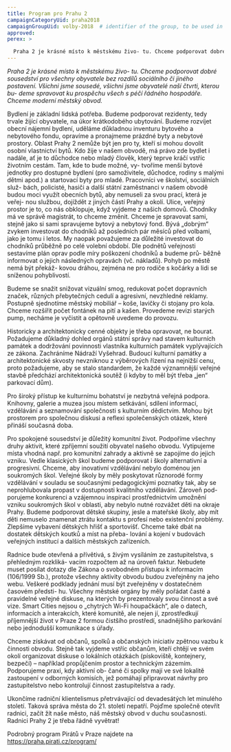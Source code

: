 ```yaml
---
title: Program pro Prahu 2
campaignCategoryUid: praha2018
campaignGroupUid: volby-2018  # identifier of the group, to be used in program point
approved:
perex: >

  Praha 2 je krásné místo k městskému živo- tu. Chceme podporovat dobré sousedství pro všechny obyvatele bez rozdílů sociálního či jiného postavení. Všichni jsme sousedé, všichni jsme obyvatelé naší čtvrti, kterou budeme spravovat ku prospěchu všech s péčí řádného hospodáře. Chceme moderní městský obvod.
---
```


*Praha 2 je krásné místo k městskému živo- tu. Chceme podporovat dobré sousedství pro všechny obyvatele bez rozdílů sociálního
či jiného postavení. Všichni jsme sousedé, všichni jsme obyvatelé naší čtvrti, kterou bu- deme spravovat ku prospěchu všech s péčí řádného hospodáře. Chceme moderní městský obvod.*

Bydlení je základní lidská potřeba. Budeme podporovat rezidenty, tedy trvale žijící obyvatele, na úkor krátkodobého ubytování. Budeme rozvíjet obecní nájemní bydlení, uděláme důkladnou inventuru bytového a nebytového fondu, opravíme a pronajmeme prázdné byty a nebytové prostory. Oblast Prahy 2 nemůže být jen pro ty, kteří si mohou dovolit osobní vlastnictví bytů. Kdo žije v našem obvodě, má právo zde bydlet i nadále, ať je to důchodce nebo mladý člověk, který teprve kráčí vstříc životním cestám. Tam, kde to bude možné, vy- tvoříme menší bytové jednotky pro dostupné bydlení (pro samoživitele, důchodce, rodiny s malými dětmi apod.) a startovací byty pro mladé. Pracovníci ve školství, sociálních služ- bách, policisté, hasiči a další státní zaměstnanci v našem obvodě budou moci využít obecních bytů, aby nemuseli za svou prací, která je veřej- nou službou, dojíždět z jiných částí Prahy a okolí. Ulice, veřejný prostor je to, co nás obklopuje, když vyjdeme z našich domovů. Chodníky má ve správě magistrát, to chceme změnit. Chceme je spravovat sami, stejně jako si sami spravujeme bytový a nebytový fond. Bývá „dobrým“ zvykem investovat do chodníků až posledních pár měsíců před volbami, jako je tomu i letos. My naopak považujeme za důležité investovat do chodníků průběžně po celé volební období. Dle podnětů veřejnosti sestavíme plán oprav podle míry poškození chodníků a budeme prů- běžně informovat o jejich následných opravách (vč. nákladů). Pohyb po městě nemá být překáž- kovou dráhou, zejména ne pro rodiče s kočárky a lidi se sníženou pohyblivostí.

Budeme se snažit snižovat vizuální smog, redukovat počet dopravních značek, různých přebytečných cedulí a agresivní, nevzhledné reklamy. Postupně sjednotíme městský mobiliář – koše, lavičky či stojany pro kola. Chceme rozšířit počet fontánek na pití a kašen. Provedeme revizi starých pump, necháme je vyčistit a opětovně uvedeme do provozu. 

Historicky a architektonicky cenné objekty je třeba opravovat, ne bourat. Požadujeme důkladný dohled orgánů státní správy nad stavem kulturních památek a dodržování povinnosti vlastníka kulturních památek vyplývajících ze zákona. Zachráníme Nádraží Vyšehrad.
Budoucí kulturní památky a architektonické skvosty nevzniknou z výběrových řízení na nejnižší cenu, proto požadujeme, aby se stalo standardem, že každé významnější veřejné stavbě předchází architektonická soutěž (i kdyby to měl být třeba „jen“ parkovací dům). 

Pro široký přístup ke kulturnímu bohatství je nezbytná veřejná podpora. Knihovny, galerie
a muzea jsou místem setkávání, sdílení informací, vzdělávání a seznamování společnosti s kulturním dědictvím. Mohou být prostorem pro společnou diskusi a reflexi společenských otázek, které přináší současná doba.

Pro spokojené sousedství je důležitý komunitní život. Podpoříme všechny druhy aktivit, které zpříjemní soužití obyvatel našeho obvodu. Vytipujeme místa vhodná např. pro komunitní zahrady a aktivně se zapojíme do jejich vzniku.
Vedle klasických škol budeme podporovat i školy alternativní a progresivní. Chceme, aby inovativní
vzdělávání nebylo doménou
jen soukromých škol. Veřejné školy by měly poskytovat
různorodé formy vzdělávání
v souladu se současnými pedagogickými poznatky tak, aby se neprohlubovala propast v dostupnosti kvalitního vzdělávání. Zároveň pod- porujeme konkurenci a vzájemnou inspiraci prostřednictvím umožnění vzniku soukromých škol v oblasti, aby nebylo nutné rozvážet děti na okraje Prahy. Budeme podporovat dětské skupiny, jesle a mateřské školy, aby mít děti nemuselo znamenat ztrátu kontaktu s profesí nebo existenční problémy. Zlepšíme vybavení dětských hřišť a sportovišť. Chceme také dbát na dostatek dětských koutků a míst na přeba- lování a kojení v budovách veřejných institucí a dalších městských zařízeních.

Radnice bude otevřená a přívětivá, s živým vysíláním ze zastupitelstva, s přehledným rozkliká- vacím rozpočtem až na úroveň faktur. Nebudete muset posílat dotazy dle Zákona o svobodném
přístupu k informacím (106/1999 Sb.), protože všechny aktivity obvodu budou zveřejněny na jeho webu. Veškeré podklady jednání musí být zveřejněny v dostatečném časovém předsti- hu. Všechny městské orgány by měly pořádat časté a pravidelné veřejné diskuse, na kterých by prezentovaly svou činnost a své vize. Smart Cities nejsou o „chytrých Wi-Fi houpačkách“, ale o datech, informacích a interakcích, které komunitě, ale nejen jí, zprostředkují příjemnější život v Praze 2 formou čistšího prostředí, snadnějšího parkování nebo jednodušší komunikace s úřady.

Chceme získávat od občanů, spolků a občanských iniciativ zpětnou vazbu k činnosti obvodu. Stejně tak vyjdeme vstříc občanům, kteří chtějí ve svém okolí organizovat diskuse o lokálních
otázkách (pískoviště, kontejnery, bezpečí) – například propůjčením prostor a technickým zázemím. Podporujeme praxi, kdy aktivní ob- čané či spolky mají ve své lokalitě zastoupení v odborných komisích, jež pomáhají připravovat návrhy pro zastupitelstvo nebo kontrolují činnost zastupitelstva a rady.

Ukončíme radniční klientelismus přetrvávající od devadesátých let minulého století. Taková správa města do 21. století nepatří. Pojďme společně otevřít radnici, začít žít naše město, náš městský obvod v duchu současnosti. Radnici Prahy 2 je třeba řádně vyvětrat!

Podrobný program Pirátů v Praze najdete na https://praha.pirati.cz/program/
